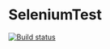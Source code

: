 # SeleniumTest
[![Build status](https://ci.appveyor.com/api/projects/status/bb7c88nuoqge0onq?svg=true)](https://ci.appveyor.com/project/masserow/seleniumtest)
